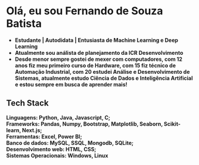 <h1>Olá, eu sou Fernando de Souza Batista</h1>

<ul>
  <li> <b>Estudante<b> | <b>Autodidata<b> | <b>Entusiasta de Machine Learning e Deep Learning<b> </li>
  <li> Atualmente sou <b>análista de planejamento<b> da <b>ICR Desenvolvimento<b></li>
  <li> Desde menor sempre gostei de mexer com computadores, com 12 anos fiz meu primeiro curso de <b>Hardware<b>, com 15 fiz técnico de <b>Automação Industrial<b>, com 20 estudei <b>Análise e Desenvolvimento de Sistemas<b>, atualmente estudo <b>Ciência de Dados e Inteligência Artificial<b> e estou sempre em busca de aprender mais!</li>
</ul>

<h2>Tech Stack</h2>

**Linguagens:** Python, Java, Javascript, C; <br>
**Frameworks:** Pandas, Numpy, Bootstrap, Matplotlib, Seaborn, Scikit-learn, Next.js;<br>
**Ferramentas:** Excel, Power BI;<br>
**Banco de dados:** MySQL, SSQL, Mongodb, SQLite;<br>
**Desenvolvimento web:** HTML, CSS; <br>
**Sistemas Operacionais:** Windows, Linux


